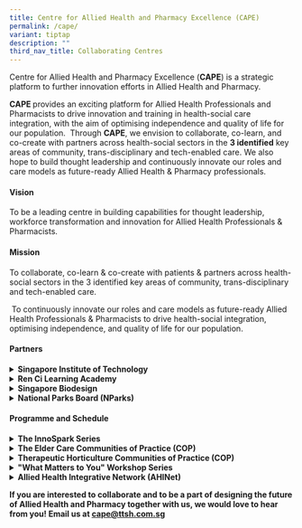 ```yaml
---
title: Centre for Allied Health and Pharmacy Excellence (CAPE)
permalink: /cape/
variant: tiptap
description: ""
third_nav_title: Collaborating Centres
---
```

<p>Centre for Allied Health and Pharmacy Excellence (<strong>CAPE</strong>)
is a​ strategic platform to further innovation efforts in Allied Health
and Pharmacy.&nbsp;</p>
<p></p>
<p><strong>CAPE </strong>provides an exciting platform for Allied Health
Professionals and Pharmacists to drive innovation and training in health-social
care integration, with the aim of optimising independence and quality of
life for our population.&nbsp;&nbsp;Through <strong>CAPE</strong>, we envision
to collaborate, co-learn, and co-create with partners across health-social
sectors in the <strong>3 identified</strong> key areas of community, trans-disciplinary
and tech-enabled care. We also hope to build thought leadership and continuously
innovate our roles and care models as future-ready Allied Health &amp;
Pharmacy professionals.​​​&nbsp;</p>
<h4><strong>Vision</strong></h4>
<p>To be a leading centre in building capabilities for thought leadership,
workforce transformation and innovation for Allied Health Professionals
&amp; Pharmacists.&nbsp;&nbsp;</p>
<h4><strong>Mission</strong></h4>
<p>To collaborate, co-learn &amp; co-create with patients &amp; partners
across health-social sectors in the 3 identified key areas of community,
trans-disciplinary and tech-enabled care.&nbsp;&nbsp;</p>
<p>&nbsp;To continuously innovate our roles and care models as future-ready
Allied Health Professionals &amp; Pharmacists to drive health-social integration,
optimising independence, and quality of life for our population.&nbsp;&nbsp;</p>
<p></p>
<h4><strong>Partners</strong></h4>
<div data-type="detailGroup" class="isomer-accordion isomer-accordion-white">
<details class="isomer-details">
<summary><strong>Singapore Institute of Technology</strong>
</summary>
<div data-type="detailsContent" class="isomer-details-content">
<ul>
<li>
<p>for Internship program: Integrated Work Study Programme (IWSP).</p>
</li>
</ul>
</div>
</details>
<details class="isomer-details">
<summary><strong>Ren Ci Learning Academy</strong>
</summary>
<div data-type="detailsContent" class="isomer-details-content">
<ul>
<li>
<p>to co-design Therapy Assistant Workshops for upskilling.&nbsp;</p>
</li>
</ul>
</div>
</details>
<details class="isomer-details">
<summary><strong>Singapore Biodesign</strong>
</summary>
<div data-type="detailsContent" class="isomer-details-content">
<ul>
<li>
<p>to understand the learning needs of Allied Health professionals regarding
HealthTech and MedTech innovation.&nbsp;</p>
</li>
</ul>
</div>
</details>
<details class="isomer-details">
<summary><strong>National Parks Board (NParks)</strong>
</summary>
<div data-type="detailsContent" class="isomer-details-content">
<ul>
<li>
<p>for the development of accredited Therapeutic Horticulture training for
Allied Health Professionals (AHPs) and for a Community of Practice (CoP)
to promote awareness of Therapeutic Horticulture activities.</p>
</li>
</ul>
</div>
</details>
</div>
<h4><strong>Programme and Schedule</strong></h4>
<div data-type="detailGroup" class="isomer-accordion isomer-accordion-white">
<details class="isomer-details">
<summary><strong>The InnoSpark Series</strong>
</summary>
<div data-type="detailsContent" class="isomer-details-content">
<p>Under the Communities of Practice (COP) learning series, provides a platform
for Allied Health Professionals and Pharmacists to share insights, learnings,
and challenges from their innovation journeys, aiming to inspire innovation
within the community. Sessions are co-designed with invited speakers focusing
on CAPE’s strategic innovation themes such as Community Care, Workforce
Transformation, and Tech-enabled Care.&nbsp;&nbsp;</p>
</div>
</details>
<details class="isomer-details">
<summary><strong>The Elder Care Communities of Practice (COP)</strong>
</summary>
<div data-type="detailsContent" class="isomer-details-content">
<p>Born from the aspiration to extend care beyond hospitals into the community,
fosters informal COPs among health and social care professionals .&nbsp;</p>
</div>
</details>
<details class="isomer-details">
<summary><strong>Therapeutic Horticulture Communities of Practice (COP)</strong>
</summary>
<div data-type="detailsContent" class="isomer-details-content">
<p>For therapeutic horticulture collaboration between CAPE and the National
Parks Board marks an exciting new chapter in bringing nature-based therapeutic
interventions to our healthcare landscape.&nbsp;</p>
</div>
</details>
<details class="isomer-details">
<summary><strong>"What Matters to You" Workshop Series</strong>
</summary>
<div data-type="detailsContent" class="isomer-details-content">
<p>Aim to foster meaningful conversations to understand seniors' needs, promote
behaviour change, and enhance their quality of life.&nbsp;&nbsp;</p>
</div>
</details>
<details class="isomer-details">
<summary><strong>Allied Health Integrative Network (AHINet)</strong>
</summary>
<div data-type="detailsContent" class="isomer-details-content">
<p>The Allied Health Integrative Network (AHINet) have designed a wide range
of programmes to cater to the needs of Allied Health Professionals, and
Nurses in acute and community settings. These programmes aim to equip healthcare
professionals with knowledge and skills to meet the challenges of caring
for patients in an ever-changing healthcare environment. The training will
be conducted through lectures, discussions, and activities.&nbsp;</p>
<p><strong><a href="https://www.ttsh.com.sg/Healthcare-Professionals/Training-Workshops/Training-Courses/Allied-Health-Integrative-Network/Pages/default.aspx" class="Hyperlink SCXW173044879 BCX8" rel="noreferrer noopener" target="_blank"><u>Allied Health Integrative Network - Tan Tock Seng Hospital, Singapore (</u></a><a href="https://www.ttsh.com.sg/Healthcare-Professionals/Training-Workshops/Training-Courses/Allied-Health-Integrative-Network/Pages/default.aspx" rel="noopener noreferrer nofollow" target="_blank"><u>ttsh.com.sg</u></a><a href="https://www.ttsh.com.sg/Healthcare-Professionals/Training-Workshops/Training-Courses/Allied-Health-Integrative-Network/Pages/default.aspx" class="Hyperlink SCXW173044879 BCX8" rel="noreferrer noopener" target="_blank"><u>)</u></a></strong>&nbsp;</p>
</div>
</details>
</div>
<p><strong>If you are interested to collaborate and to be a part of designing the future of Allied Health and Pharmacy together with us, we would love to hear from you! Email us at <a href="mailto:cape@ttsh.com.sg" rel="noopener noreferrer nofollow" target="_blank"><u>cape@ttsh.com.sg</u></a>&nbsp;<br></strong>
</p>
